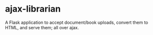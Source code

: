 ajax-librarian
==============

A Flask application to accept document/book uploads, convert them to HTML, and serve them; all over ajax.
